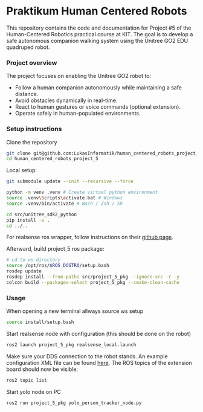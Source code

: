# Praktikum Human Centered Robots

This repository contains the code and documentation for Project #5 of the Human-Centered Robotics practical course at KIT. The goal is to develop a safe autonomous companion walking system using the Unitree GO2 EDU quadruped robot.

### Project overview

The project focuses on enabling the Unitree GO2 robot to:

- Follow a human companion autonomously while maintaining a safe distance.
- Avoid obstacles dynamically in real-time.
- React to human gestures or voice commands (optional extension).
- Operate safely in human-populated environments.

### Setup instructions

Clone the repository
```bash
git clone git@github.com:LukasInformatik/human_centered_robots_project_5.git
cd human_centered_robots_project_5
```

Local setup:
```bash
git submodule update --init --recursive --force

python -m venv .venv # Create virtual python environment
source .venv\Scripts\activate.bat # Windows
source .venv/bin/activate # Bash / Zsh / Sh

cd src/unitree_sdk2_python
pip install -e .
cd ../..
```

For realsense ros wrapper, follow instructions on their [github page](https://github.com/IntelRealSense/realsense-ros).

Afterward, build project_5 ros package:
```bash
# cd to ws directory
source /opt/ros/$ROS_DOSTRO/setup.bash
rosdep update 
rosdep install --from-paths src/project_5_pkg --ignore-src -r -y
colcon build --packages-select project_5_pkg --cmake-clean-cache
```

### Usage

When opening a new terminal allways source ws setup
```bash
source install/setup.bash
```

Start realsense node with configuration (this should be done on the robot)
```bash
ros2 launch project_5_pkg realsense_local.launch
```

Make sure your DDS connection to the robot stands. An example configuration XML file can be found [here](cyclonedds.xml).
The ROS topics of the extension board should now be visible:
```bash
ros2 topic list
```

Start yolo node on PC
```bash
ros2 run project_5_pkg yolo_person_tracker_node.py
```
